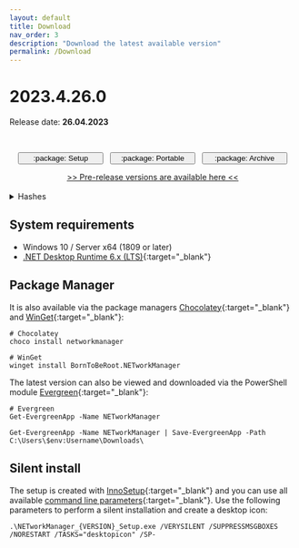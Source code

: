 ```yaml
---
layout: default
title: Download
nav_order: 3
description: "Download the latest available version"
permalink: /Download
---
```


# 2023.4.26.0

Release date: **26.04.2023**

<br />
<div style="text-align: center">  
  <p>
    <a href='https://github.com/BornToBeRoot/NETworkManager/releases/download/2023.4.26.0/NETworkManager_2023.4.26.0_Setup.exe' style="text-decoration: none;" target="_blank">
      <span class="fs-5"><button type="button" name="button" class="btn btn-primary" style="width: 150px;">:package: Setup</button></span>
    </a>
    &nbsp;
    <a href='https://github.com/BornToBeRoot/NETworkManager/releases/download/2023.4.26.0/NETworkManager_2023.4.26.0_Portable.zip' style="text-decoration: none;" target="_blank">
      <span class="fs-5"><button type="button" name="button" class="btn btn-primary" style="width: 150px;">:package: Portable</button></span>
    </a>
    &nbsp;
    <a href='https://github.com/BornToBeRoot/NETworkManager/releases/download/2023.4.26.0/NETworkManager_2023.4.26.0_Archive.zip' style="text-decoration: none;" target="_blank">
      <span class="fs-5"><button type="button" name="button" class="btn btn-primary" style="width: 150px;">:package: Archive</button></span>
    </a>
  </p>  
  <a href='https://github.com/BornToBeRoot/NETworkManager/releases' target="_blank">>> Pre-release versions are available here <<</a>
</div>
<br />
<details>
  <summary>Hashes</summary>
  <table>
    <tr>
      <td style="text-align: center;"><b>File</b></td>
      <td style="text-align: center;"><b>Checksum</b> <code>SHA256</code></td>
    </tr>
    <tr>
      <td>Setup</td>
      <td><code>5276974F44D1B32E759E1AAECF60B8440164B34B501B0587DEACB367AA1FF304</code></td>
    </tr>
    <tr>
      <td>Portable</td>
      <td><code>D24AE09AA2179CA23EE5F49E0B2CC0477DB9583B3474241051693E243D512668</code></td>
    </tr>
    <tr>
      <td>Archive</td>
      <td><code>7D5D613F9E759D169747B2B89AC20D9D9ABE2874B5CF620620F471963D52247D</code></td>
    </tr>
  </table>
</details>

## System requirements

- Windows 10 / Server x64 (1809 or later)
- [.NET Desktop Runtime 6.x (LTS)](https://dotnet.microsoft.com/download/dotnet/6.0){:target="\_blank"}

## Package Manager

It is also available via the package managers [Chocolatey](https://chocolatey.org/packages/NETworkManager){:target="\_blank"} and [WinGet](https://github.com/microsoft/winget-pkgs/tree/master/manifests/b/BornToBeRoot/NETworkManager/){:target="\_blank"}:

```
# Chocolatey
choco install networkmanager

# WinGet
winget install BornToBeRoot.NETworkManager
```

The latest version can also be viewed and downloaded via the PowerShell module [Evergreen](https://github.com/aaronparker/evergreen){:target="\_blank"}:

```
# Evergreen
Get-EvergreenApp -Name NETworkManager

Get-EvergreenApp -Name NETworkManager | Save-EvergreenApp -Path C:\Users\$env:Username\Downloads\
```

## Silent install

The setup is created with [InnoSetup](https://jrsoftware.org/isinfo.php){:target="\_blank"} and you can use all available [command line parameters](https://jrsoftware.org/ishelp/index.php?topic=setupcmdline){:target="\_blank"}. Use the following parameters to perform a silent installation and create a desktop icon:

```
.\NETworkManager_{VERSION}_Setup.exe /VERYSILENT /SUPPRESSMSGBOXES /NORESTART /TASKS="desktopicon" /SP-
```
